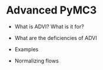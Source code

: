 # Advanced PyMC3

* What is ADVI? What is it for?

* What are the deficiencies of ADVI
* Examples

* Normalizing flows 
